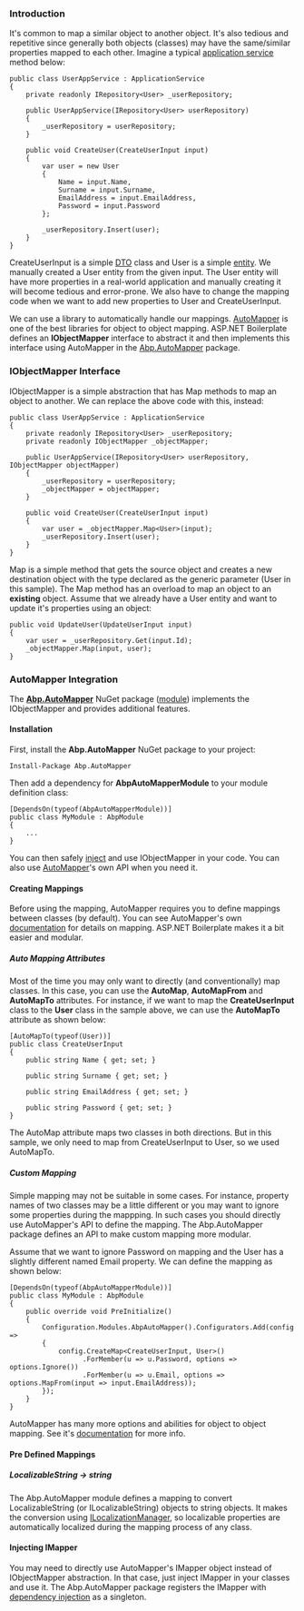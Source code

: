 ### Introduction

It's common to map a similar object to another object. It's also
tedious and repetitive since generally both objects (classes) may have the
same/similar properties mapped to each other. Imagine a typical
[application service](Application-Services.md) method below:

    public class UserAppService : ApplicationService
    {
        private readonly IRepository<User> _userRepository;

        public UserAppService(IRepository<User> userRepository)
        {
            _userRepository = userRepository;
        }

        public void CreateUser(CreateUserInput input)
        {
            var user = new User
            {
                Name = input.Name,
                Surname = input.Surname,
                EmailAddress = input.EmailAddress,
                Password = input.Password
            };

            _userRepository.Insert(user);
        }
    }

CreateUserInput is a simple [DTO](Data-Transfer-Objects.md) class and User
is a simple [entity](Entities.md). We manually created a User
entity from the given input. The User entity will have more properties in a
real-world application and manually creating it will become tedious and
error-prone. We also have to change the mapping code when we want to add
new properties to User and CreateUserInput.

We can use a library to automatically handle our mappings.
[AutoMapper](http://automapper.org/) is one of the best libraries for
object to object mapping. ASP.NET Boilerplate defines an **IObjectMapper**
interface to abstract it and then implements this interface using AutoMapper
in the [Abp.AutoMapper](https://www.nuget.org/packages/Abp.AutoMapper)
package.

### IObjectMapper Interface

IObjectMapper is a simple abstraction that has Map methods to map an
object to another. We can replace the above code with this, instead:

    public class UserAppService : ApplicationService
    {
        private readonly IRepository<User> _userRepository;
        private readonly IObjectMapper _objectMapper;

        public UserAppService(IRepository<User> userRepository, IObjectMapper objectMapper)
        {
            _userRepository = userRepository;
            _objectMapper = objectMapper;
        }

        public void CreateUser(CreateUserInput input)
        {
            var user = _objectMapper.Map<User>(input);
            _userRepository.Insert(user);
        }
    }

Map is a simple method that gets the source object and creates a new
destination object with the type declared as the generic parameter (User
in this sample). The Map method has an overload to map an object to an
**existing** object. Assume that we already have a User entity and want
to update it's properties using an object:

    public void UpdateUser(UpdateUserInput input)
    {
        var user = _userRepository.Get(input.Id);
        _objectMapper.Map(input, user);
    }

### AutoMapper Integration

The **[Abp.AutoMapper](https://www.nuget.org/packages/Abp.AutoMapper)**
NuGet package ([module](Module-System.md)) implements the IObjectMapper
and provides additional features.

#### Installation

First, install the **Abp.AutoMapper** NuGet package to your project:

    Install-Package Abp.AutoMapper

Then add a dependency for **AbpAutoMapperModule** to your module
definition class:

    [DependsOn(typeof(AbpAutoMapperModule))]
    public class MyModule : AbpModule
    {
        ...
    }

You can then safely [inject](Dependency-Injection.md) and use
IObjectMapper in your code. You can also use
[AutoMapper](http://automapper.org/)'s own API when you need it.

#### Creating Mappings

Before using the mapping, AutoMapper requires you to define mappings between classes (by default). 
You can see AutoMapper's own
[documentation](http://automapper.org/) for details on mapping. ASP.NET
Boilerplate makes it a bit easier and modular.

##### Auto Mapping Attributes

Most of the time you may only want to directly (and conventionally) map classes.
In this case, you can use the **AutoMap**, **AutoMapFrom** and **AutoMapTo**
attributes. For instance, if we want to map the **CreateUserInput** class to
the **User** class in the sample above, we can use the **AutoMapTo** attribute
as shown below:

    [AutoMapTo(typeof(User))]
    public class CreateUserInput
    {
        public string Name { get; set; }

        public string Surname { get; set; }

        public string EmailAddress { get; set; }

        public string Password { get; set; }
    }

The AutoMap attribute maps two classes in both directions. But in this
sample, we only need to map from CreateUserInput to User, so we used
AutoMapTo.

##### Custom Mapping

Simple mapping may not be suitable in some cases. For instance, property
names of two classes may be a little different or you may want to ignore
some properties during the mappping. In such cases you should directly
use AutoMapper's API to define the mapping. The Abp.AutoMapper package
defines an API to make custom mapping more modular.

Assume that we want to ignore Password on mapping and the User has a slightly
different named Email property. We can define the mapping as shown below:

    [DependsOn(typeof(AbpAutoMapperModule))]
    public class MyModule : AbpModule
    {
        public override void PreInitialize()
        {
            Configuration.Modules.AbpAutoMapper().Configurators.Add(config =>
            {
                config.CreateMap<CreateUserInput, User>()
                      .ForMember(u => u.Password, options => options.Ignore())
                      .ForMember(u => u.Email, options => options.MapFrom(input => input.EmailAddress));
            });
        }
    }

AutoMapper has many more options and abilities for object to object
mapping. See it's [documentation](http://automapper.org/) for more info.

#### Pre Defined Mappings

##### LocalizableString -&gt; string

The Abp.AutoMapper module defines a mapping to convert LocalizableString (or
ILocalizableString) objects to string objects. It makes the conversion
using [ILocalizationManager](Localization.md), so localizable
properties are automatically localized during the mapping process of any
class.

#### Injecting IMapper

You may need to directly use AutoMapper's IMapper object instead of
IObjectMapper abstraction. In that case, just inject IMapper in your
classes and use it. The Abp.AutoMapper package registers the IMapper with
[dependency injection](Dependency-Injection.md) as a singleton.

